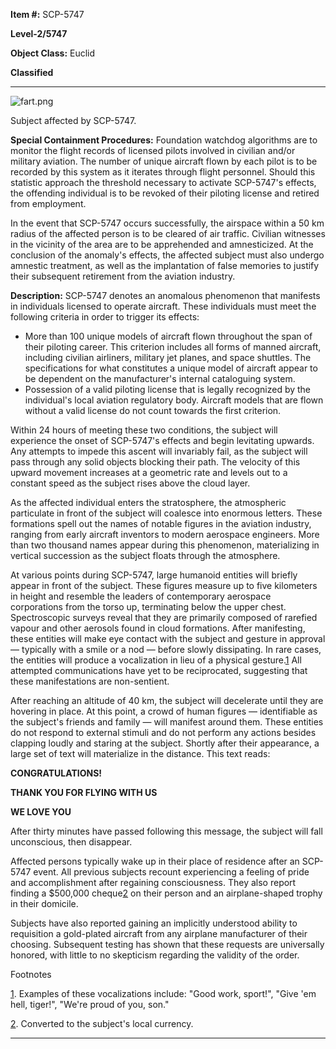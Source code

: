 **Item #:** SCP-5747

**Level-2/5747**

**Object Class:** Euclid

**Classified**

* * *

![fart.png](http://scp-wiki.wdfiles.com/local--files/scp-5747/fart.png)

Subject affected by SCP-5747.

**Special Containment Procedures:** Foundation watchdog algorithms are to monitor the flight records of licensed pilots involved in civilian and/or military aviation. The number of unique aircraft flown by each pilot is to be recorded by this system as it iterates through flight personnel. Should this statistic approach the threshold necessary to activate SCP-5747's effects, the offending individual is to be revoked of their piloting license and retired from employment.

In the event that SCP-5747 occurs successfully, the airspace within a 50 km radius of the affected person is to be cleared of air traffic. Civilian witnesses in the vicinity of the area are to be apprehended and amnesticized. At the conclusion of the anomaly's effects, the affected subject must also undergo amnestic treatment, as well as the implantation of false memories to justify their subsequent retirement from the aviation industry.

**Description:** SCP-5747 denotes an anomalous phenomenon that manifests in individuals licensed to operate aircraft. These individuals must meet the following criteria in order to trigger its effects:

*   More than 100 unique models of aircraft flown throughout the span of their piloting career. This criterion includes all forms of manned aircraft, including civilian airliners, military jet planes, and space shuttles. The specifications for what constitutes a unique model of aircraft appear to be dependent on the manufacturer's internal cataloguing system.
*   Possession of a valid piloting license that is legally recognized by the individual's local aviation regulatory body. Aircraft models that are flown without a valid license do not count towards the first criterion.

Within 24 hours of meeting these two conditions, the subject will experience the onset of SCP-5747's effects and begin levitating upwards. Any attempts to impede this ascent will invariably fail, as the subject will pass through any solid objects blocking their path. The velocity of this upward movement increases at a geometric rate and levels out to a constant speed as the subject rises above the cloud layer.

As the affected individual enters the stratosphere, the atmospheric particulate in front of the subject will coalesce into enormous letters. These formations spell out the names of notable figures in the aviation industry, ranging from early aircraft inventors to modern aerospace engineers. More than two thousand names appear during this phenomenon, materializing in vertical succession as the subject floats through the atmosphere.

At various points during SCP-5747, large humanoid entities will briefly appear in front of the subject. These figures measure up to five kilometers in height and resemble the leaders of contemporary aerospace corporations from the torso up, terminating below the upper chest. Spectroscopic surveys reveal that they are primarily composed of rarefied vapour and other aerosols found in cloud formations. After manifesting, these entities will make eye contact with the subject and gesture in approval — typically with a smile or a nod — before slowly dissipating. In rare cases, the entities will produce a vocalization in lieu of a physical gesture.[1](javascript:;) All attempted communications have yet to be reciprocated, suggesting that these manifestations are non-sentient.

After reaching an altitude of 40 km, the subject will decelerate until they are hovering in place. At this point, a crowd of human figures — identifiable as the subject's friends and family — will manifest around them. These entities do not respond to external stimuli and do not perform any actions besides clapping loudly and staring at the subject. Shortly after their appearance, a large set of text will materialize in the distance. This text reads:

**CONGRATULATIONS!**

**THANK YOU FOR FLYING WITH US**

**WE LOVE YOU**

After thirty minutes have passed following this message, the subject will fall unconscious, then disappear.

Affected persons typically wake up in their place of residence after an SCP-5747 event. All previous subjects recount experiencing a feeling of pride and accomplishment after regaining consciousness. They also report finding a $500,000 cheque[2](javascript:;) on their person and an airplane-shaped trophy in their domicile.

Subjects have also reported gaining an implicitly understood ability to requisition a gold-plated aircraft from any airplane manufacturer of their choosing. Subsequent testing has shown that these requests are universally honored, with little to no skepticism regarding the validity of the order.

Footnotes

[1](javascript:;). Examples of these vocalizations include: "Good work, sport!", "Give 'em hell, tiger!", "We're proud of you, son."

[2](javascript:;). Converted to the subject's local currency.

* * *